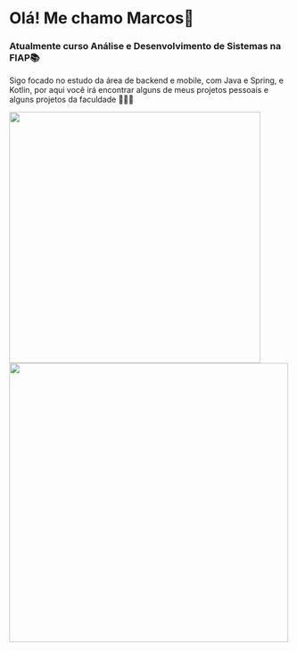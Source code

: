 <h1>Olá! Me chamo Marcos🚀</h1>

<h3>Atualmente curso Análise e Desenvolvimento de Sistemas na FIAP📚</h2>

<p>Sigo focado no estudo da área de backend e mobile, com Java e Spring, e Kotlin, por aqui você irá encontrar alguns de meus
projetos pessoais e alguns projetos da faculdade 👨🏻‍💻</p>

<div>
  
  <img width="450px" src="https://github-readme-stats.vercel.app/api?username=marcosbilobram&show_icons=true&theme=blue-green"/>
  <img width="500px" src="https://github-readme-stats.vercel.app/api/top-langs/?username=marcosbilobram&layout=compact"/>
  
</div>
